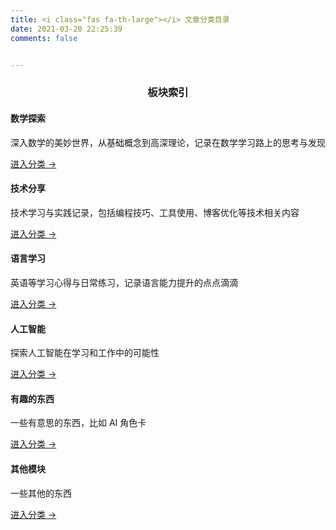 ```yaml
---
title: <i class="fas fa-th-large"></i> 文章分类目录
date: 2021-03-20 22:25:39
comments: false


---
```

<div align="center">
  <h3><i class="fas fa-bookmark"></i> 板块索引</h3>
</div>

<div class="categories-overview">
  <div class="categories-grid">
    <div class="category-item">
      <div class="category-header">
        <span class="category-icon"><i class="fas fa-calculator"></i></span>
        <h4 class="category-title">数学探索</h4>
      </div>
      <p class="category-desc">深入数学的美妙世界，从基础概念到高深理论，记录在数学学习路上的思考与发现</p>
      <a href="/categories/Math/" class="category-link">进入分类 →</a>
    </div>
    <div class="category-item">
      <div class="category-header">
        <span class="category-icon"><i class="fas fa-laptop-code"></i></span>
        <h4 class="category-title">技术分享</h4>
      </div>
      <p class="category-desc">技术学习与实践记录，包括编程技巧、工具使用、博客优化等技术相关内容</p>
      <a href="/categories/技术记录与分享/" class="category-link">进入分类 →</a>
    </div>
    <div class="category-item">
      <div class="category-header">
        <span class="category-icon"><i class="fas fa-language"></i></span>
        <h4 class="category-title">语言学习</h4>
      </div>
      <p class="category-desc">英语等学习心得与日常练习，记录语言能力提升的点点滴滴</p>
      <a href="/categories/语言学习/" class="category-link">进入分类 →</a>
    </div>
    <div class="category-item">
      <div class="category-header">
        <span class="category-icon"><i class="fas fa-brain"></i></span>
        <h4 class="category-title">人工智能</h4>
      </div>
      <p class="category-desc">探索人工智能在学习和工作中的可能性</p>
      <a href="/categories/AI-LLM/" class="category-link">进入分类 →</a>
    </div>
    <div class="category-item">
      <div class="category-header">
        <span class="category-icon"><i class="fas fa-star"></i></span>
        <h4 class="category-title">有趣的东西</h4>
      </div>
      <p class="category-desc">一些有意思的东西，比如 AI 角色卡</p>
      <a href="/categories/Interesting/" class="category-link">进入分类 →</a>
    </div>
    <div class="category-item">
      <div class="category-header">
        <span class="category-icon"><i class="fas fa-puzzle-piece"></i></span>
        <h4 class="category-title">其他模块</h4>
      </div>
      <p class="category-desc">一些其他的东西</p>
      <a href="/categories/其他/" class="category-link">进入分类 →</a>
    </div>
  </div>
</div>


